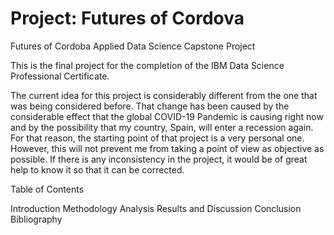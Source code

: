 # Project: Futures of Cordova


Futures of Cordoba
 Applied Data Science Capstone Project
 

This is the final project for the completion of the IBM Data Science Professional Certificate. 

The current idea for this project is considerably different from the one that was being considered before. That change has been caused by the considerable effect that the global COVID-19 Pandemic is causing right now and by the possibility that my country, Spain, will enter a recession again. For that reason, the starting point of that project is a very personal one. However, this will not prevent me from taking a point of view as objective as possible. If there is any inconsistency in the project, it would be of great help to know it so that it can be corrected.


Table of Contents

Introduction
Methodology
Analysis
Results and Discussion
Conclusion
Bibliography
